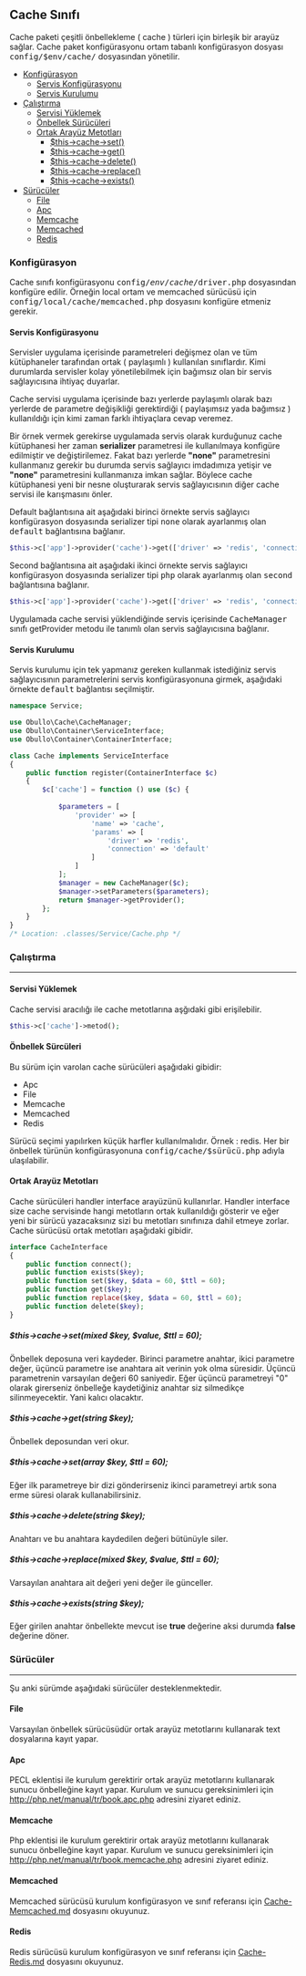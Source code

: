 
## Cache Sınıfı

Cache paketi çeşitli önbellekleme ( cache ) türleri için birleşik bir arayüz sağlar. Cache paket konfigürasyonu ortam tabanlı konfigürasyon dosyası <kbd>config/$env/cache/</kbd> dosyasından yönetilir.

<ul>

<li>
    <a href="#configuration">Konfigürasyon</a>
    <ul>
        <li><a href="#service-configuration">Servis Konfigürasyonu</a></li>
        <li><a href="#service-setup">Servis Kurulumu</a></li>
    </ul>
</li>

<li>
    <a href="#running">Çalıştırma</a>
    <ul>
        <li><a href="#loading-service">Servisi Yüklemek</a></li>
        <li><a href="#cache-drivers">Önbellek Sürücüleri</a></li>
        <li>
            <a href="#interface">Ortak Arayüz Metotları</a>
            <ul>
                <li><a href="#common-set">$this->cache->set()</a></li>
                <li><a href="#common-get">$this->cache->get()</a></li>
                <li><a href="#common-delete">$this->cache->delete()</a></li>
                <li><a href="#common-replace">$this->cache->replace()</a></li>
                <li><a href="#common-exists">$this->cache->exists()</a></li>
            </ul>
        </li>
    </ul>
</li>

<li>
    <a href="#drivers">Sürücüler</a>
    <ul>
        <li><a href="#file">File</a></li>
        <li><a href="#file">Apc</a></li>
        <li><a href="#memcache">Memcache</a></li>
        <li><a href="#memcached">Memcached</a></li>
        <li><a href="#redis">Redis</a></li>
    </ul>
</li>

</ul>

<a name="configuration"></a>

### Konfigürasyon

Cache sınıfı konfigürasyonu <kbd>config/$env/cache/$driver.php</kbd> dosyasından konfigüre edilir. Örneğin local ortam ve memcached sürücüsü için <kbd>config/local/cache/memcached.php</kbd> dosyasını konfigüre etmeniz gerekir.

<a name="service-configuration"></a>

#### Servis Konfigürasyonu

Servisler uygulama içerisinde parametreleri değişmez olan ve tüm kütüphaneler tarafından ortak ( paylaşımlı ) kullanılan sınıflardır. Kimi durumlarda servisler kolay yönetilebilmek için bağımsız olan bir servis sağlayıcısına ihtiyaç duyarlar.

Cache servisi uygulama içerisinde bazı yerlerde paylaşımlı olarak bazı yerlerde de parametre değişikliği gerektirdiği ( paylaşımsız yada bağımsız ) kullanıldığı için kimi zaman farklı ihtiyaçlara cevap veremez.

Bir örnek vermek gerekirse uygulamada servis olarak kurduğunuz cache kütüphanesi her zaman <b>serializer</b> parametresi ile kullanılmaya konfigüre edilmiştir ve değiştirilemez. Fakat bazı yerlerde <b>"none"</b> parametresini kullanmanız gerekir bu durumda servis sağlayıcı imdadımıza yetişir ve <b>"none"</b> parametresini kullanmanıza imkan sağlar. Böylece cache kütüphanesi yeni bir nesne oluşturarak servis sağlayıcısının diğer cache servisi ile karışmasını önler.

Default bağlantısına ait aşağıdaki birinci örnekte servis sağlayıcı konfigürasyon dosyasında serializer tipi <kbd>none</kbd> olarak ayarlanmış olan <kbd>default</kbd> bağlantısına bağlanır.

```php
$this->c['app']->provider('cache')->get(['driver' => 'redis', 'connection' => 'default']);
```

Second bağlantısına ait aşağıdaki ikinci örnekte servis sağlayıcı konfigürasyon dosyasında serializer tipi <kbd>php</kbd> olarak ayarlanmış olan <kbd>second</kbd> bağlantısına bağlanır.

```php
$this->c['app']->provider('cache')->get(['driver' => 'redis', 'connection' => 'second']);
```

Uygulamada cache servisi yüklendiğinde servis içerisinde <kbd>CacheManager</kbd> sınıfı getProvider metodu ile tanımlı olan servis sağlayıcısına bağlanır.

<a name="service-setup"></a>

#### Servis Kurulumu

Servis kurulumu için tek yapmanız gereken kullanmak istediğiniz servis sağlayıcısının parametrelerini servis konfigürasyonuna girmek, aşağıdaki örnekte <kbd>default</kbd> bağlantısı seçilmiştir.

```php
namespace Service;

use Obullo\Cache\CacheManager;
use Obullo\Container\ServiceInterface;
use Obullo\Container\ContainerInterface;

class Cache implements ServiceInterface
{
    public function register(ContainerInterface $c)
    {
        $c['cache'] = function () use ($c) {
            
            $parameters = [
                'provider' => [
                    'name' => 'cache',
                    'params' => [
                        'driver' => 'redis',
                        'connection' => 'default'
                    ]
                ]
            ];
            $manager = new CacheManager($c);
            $manager->setParameters($parameters);
            return $manager->getProvider();
        };
    }
}
/* Location: .classes/Service/Cache.php */
```

<a name="running"></a>

### Çalıştırma

------

<a name="loading-service"></a>

#### Servisi Yüklemek

Cache servisi aracılığı ile cache metotlarına aşğıdaki gibi erişilebilir.

```php
$this->c['cache']->metod();
```
<a name="cache-drivers"></a>

#### Önbellek Sürcüleri

Bu sürüm için varolan cache sürücüleri aşağıdaki gibidir:

* Apc
* File
* Memcache
* Memcached
* Redis

Sürücü seçimi yapılırken küçük harfler kullanılmalıdır. Örnek : redis. Her bir önbellek türünün konfigürasyonuna <kbd>config/cache/$sürücü.php</kbd> adıyla ulaşılabilir.

<a name="interface"></a>

#### Ortak Arayüz Metotları

Cache sürücüleri handler interface arayüzünü kullanırlar. Handler interface size cache servisinde hangi metotların ortak kullanıldığı gösterir ve eğer yeni bir sürücü yazacaksınız sizi bu metotları sınıfınıza dahil etmeye zorlar. Cache sürücüsü ortak metotları aşağıdaki gibidir.

```php
interface CacheInterface
{
    public function connect();
    public function exists($key);
    public function set($key, $data = 60, $ttl = 60);
    public function get($key);
    public function replace($key, $data = 60, $ttl = 60);
    public function delete($key);
}
```

<a name="common-set"></a>
<a name="common-get"></a>
<a name="common-delete"></a>
<a name="common-replace"></a>
<a name="common-exists"></a>

##### $this->cache->set(mixed $key, $value, $ttl = 60);

Önbellek deposuna veri kaydeder. Birinci parametre anahtar, ikici parametre değer, üçüncü parametre ise anahtara ait verinin yok olma süresidir. Üçüncü parametrenin varsayılan değeri 60 saniyedir. Eğer üçüncü parametreyi "0" olarak girerseniz önbelleğe kaydetiğiniz anahtar siz silmedikçe silinmeyecektir. Yani kalıcı olacaktır.

##### $this->cache->get(string $key);

Önbellek deposundan veri okur.

##### $this->cache->set(array $key, $ttl = 60);

Eğer ilk parametreye bir dizi gönderirseniz ikinci parametreyi artık sona erme süresi olarak kullanabilirsiniz.

##### $this->cache->delete(string $key);

Anahtarı ve bu anahtara kaydedilen değeri bütünüyle siler.

##### $this->cache->replace(mixed $key, $value, $ttl = 60);

Varsayılan anahtara ait değeri yeni değer ile günceller.

##### $this->cache->exists(string $key);

Eğer girilen anahtar önbellekte mevcut ise <b>true</b> değerine aksi durumda <b>false</b> değerine döner.

<a name="drivers"></a>

### Sürücüler

------

Şu anki sürümde aşağıdaki sürücüler desteklenmektedir.

<a name="file"></a>

#### File

Varsayılan önbellek sürücüsüdür ortak arayüz metotlarını kullanarak text dosyalarına kayıt yapar.

<a name="apc"></a>

#### Apc

PECL eklentisi ile kurulum gerektirir ortak arayüz metotlarını kullanarak sunucu önbelleğine kayıt yapar. Kurulum ve sunucu gereksinimleri için <a href="http://php.net/manual/tr/book.apc.php">http://php.net/manual/tr/book.apc.php</a> adresini ziyaret ediniz.

<a name="memcache"></a>

#### Memcache

Php eklentisi ile kurulum gerektirir ortak arayüz metotlarını kullanarak sunucu önbelleğine kayıt yapar. Kurulum ve sunucu gereksinimleri için <a href="http://php.net/manual/tr/book.memcache.php">http://php.net/manual/tr/book.memcache.php</a> adresini ziyaret ediniz.

<a name="memcached"></a>

#### Memcached

Memcached sürücüsü kurulum konfigürasyon ve sınıf referansı için [Cache-Memcached.md](Cache-Memcached.md) dosyasını okuyunuz.

<a name="redis"></a>

#### Redis

Redis sürücüsü kurulum konfigürasyon ve sınıf referansı için [Cache-Redis.md](Cache-Redis.md) dosyasını okuyunuz.